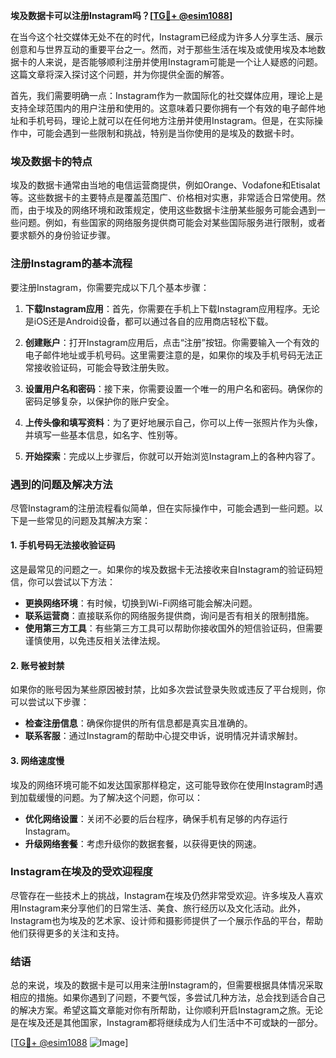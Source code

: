 **埃及数据卡可以注册Instagram吗？[[TG💪+ @esim1088](https://t.me/s/esim1088)]**

在当今这个社交媒体无处不在的时代，Instagram已经成为许多人分享生活、展示创意和与世界互动的重要平台之一。然而，对于那些生活在埃及或使用埃及本地数据卡的人来说，是否能够顺利注册并使用Instagram可能是一个让人疑惑的问题。这篇文章将深入探讨这个问题，并为你提供全面的解答。

首先，我们需要明确一点：Instagram作为一款国际化的社交媒体应用，理论上是支持全球范围内的用户注册和使用的。这意味着只要你拥有一个有效的电子邮件地址和手机号码，理论上就可以在任何地方注册并使用Instagram。但是，在实际操作中，可能会遇到一些限制和挑战，特别是当你使用的是埃及的数据卡时。

### 埃及数据卡的特点

埃及的数据卡通常由当地的电信运营商提供，例如Orange、Vodafone和Etisalat等。这些数据卡的主要特点是覆盖范围广、价格相对实惠，非常适合日常使用。然而，由于埃及的网络环境和政策规定，使用这些数据卡注册某些服务可能会遇到一些问题。例如，有些国家的网络服务提供商可能会对某些国际服务进行限制，或者要求额外的身份验证步骤。

### 注册Instagram的基本流程

要注册Instagram，你需要完成以下几个基本步骤：

1. **下载Instagram应用**：首先，你需要在手机上下载Instagram应用程序。无论是iOS还是Android设备，都可以通过各自的应用商店轻松下载。

2. **创建账户**：打开Instagram应用后，点击“注册”按钮。你需要输入一个有效的电子邮件地址或手机号码。这里需要注意的是，如果你的埃及手机号码无法正常接收验证码，可能会导致注册失败。

3. **设置用户名和密码**：接下来，你需要设置一个唯一的用户名和密码。确保你的密码足够复杂，以保护你的账户安全。

4. **上传头像和填写资料**：为了更好地展示自己，你可以上传一张照片作为头像，并填写一些基本信息，如名字、性别等。

5. **开始探索**：完成以上步骤后，你就可以开始浏览Instagram上的各种内容了。

### 遇到的问题及解决方法

尽管Instagram的注册流程看似简单，但在实际操作中，可能会遇到一些问题。以下是一些常见的问题及其解决方案：

#### 1. 手机号码无法接收验证码

这是最常见的问题之一。如果你的埃及数据卡无法接收来自Instagram的验证码短信，你可以尝试以下方法：

- **更换网络环境**：有时候，切换到Wi-Fi网络可能会解决问题。
- **联系运营商**：直接联系你的网络服务提供商，询问是否有相关的限制措施。
- **使用第三方工具**：有些第三方工具可以帮助你接收国外的短信验证码，但需要谨慎使用，以免违反相关法律法规。

#### 2. 账号被封禁

如果你的账号因为某些原因被封禁，比如多次尝试登录失败或违反了平台规则，你可以尝试以下步骤：

- **检查注册信息**：确保你提供的所有信息都是真实且准确的。
- **联系客服**：通过Instagram的帮助中心提交申诉，说明情况并请求解封。

#### 3. 网络速度慢

埃及的网络环境可能不如发达国家那样稳定，这可能导致你在使用Instagram时遇到加载缓慢的问题。为了解决这个问题，你可以：

- **优化网络设置**：关闭不必要的后台程序，确保手机有足够的内存运行Instagram。
- **升级网络套餐**：考虑升级你的数据套餐，以获得更快的网速。

### Instagram在埃及的受欢迎程度

尽管存在一些技术上的挑战，Instagram在埃及仍然非常受欢迎。许多埃及人喜欢用Instagram来分享他们的日常生活、美食、旅行经历以及文化活动。此外，Instagram也为埃及的艺术家、设计师和摄影师提供了一个展示作品的平台，帮助他们获得更多的关注和支持。

### 结语

总的来说，埃及的数据卡是可以用来注册Instagram的，但需要根据具体情况采取相应的措施。如果你遇到了问题，不要气馁，多尝试几种方法，总会找到适合自己的解决方案。希望这篇文章能对你有所帮助，让你顺利开启Instagram之旅。无论是在埃及还是其他国家，Instagram都将继续成为人们生活中不可或缺的一部分。

[[TG💪+ @esim1088](https://t.me/s/esim1088) ![Image](https://i.postimg.cc/4NQfJmqS/Snipaste-2025-05-13-00-14-12.png)]
